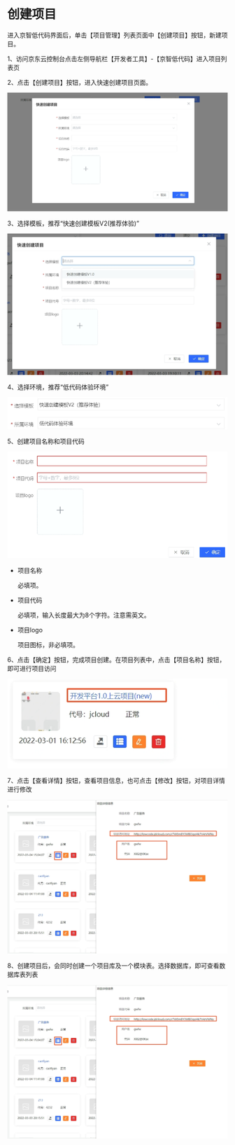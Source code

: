 # 创建项目

进入京智低代码界面后，单击【项目管理】列表页面中【创建项目】按钮，新建项目。

1、访问京东云控制台点击左侧导航栏【开发者工具】-【京智低代码】进入项目列表页

2、点击【创建项目】按钮，进入快速创建项目页面。

 ![](/image/Joybuilder/create_project.PNG) 

3、选择模板，推荐“快速创建模板V2(推荐体验)”

 ![](/image/Joybuilder/create_project_template.PNG) 
  
4、选择环境，推荐“低代码体验环境”

 ![](/image/Joybuilder/create_project_env.PNG) 
 
5、创建项目名称和项目代码

 ![](/image/Joybuilder/create_project_base.PNG) 
 
   * 项目名称
   
     必填项。
     
   * 项目代码
   
     必填项，输入长度最大为8个字符。注意需英文。

   * 项目logo
    
     项目图标，非必填项。

6、点击【确定】按钮，完成项目创建。在项目列表中，点击【项目名称】按钮，即可进行项目访问

![](/image/Joybuilder/create_project_end.PNG) 

7、点击【查看详情】按钮，查看项目信息，也可点击【修改】按钮，对项目详情进行修改

![](/image/Joybuilder/create_project_detail.PNG) 

8、创建项目后，会同时创建一个项目库及一个模块表。选择数据库，即可查看数据库表列表

![](/image/Joybuilder/create_project_detail.PNG) 


